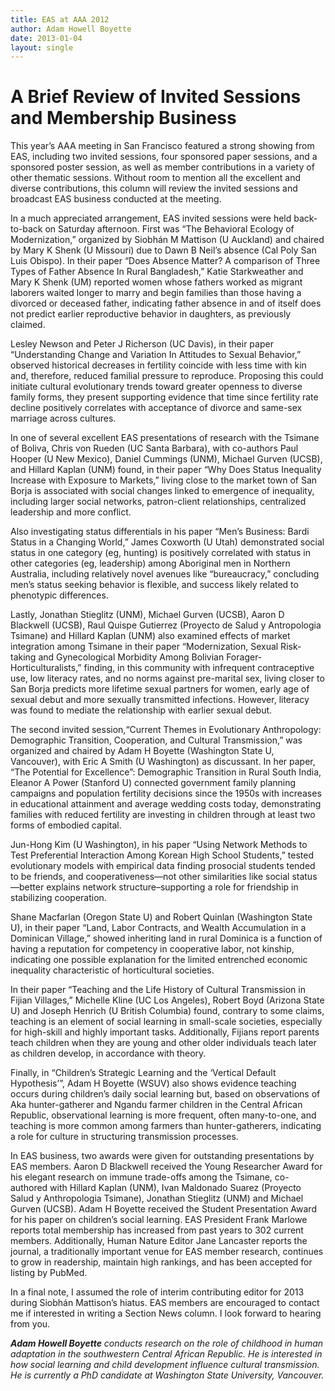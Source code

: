 ```yaml
---
title: EAS at AAA 2012
author: Adam Howell Boyette
date: 2013-01-04
layout: single
---
```


# A Brief Review of Invited Sessions and Membership Business

This year’s AAA meeting in San Francisco featured a strong showing from EAS, including two invited sessions, four sponsored paper sessions, and a sponsored
poster session, as well as member contributions in a variety of other thematic sessions. Without room to mention all the excellent and diverse contributions, this
column will review the invited sessions and broadcast EAS business conducted at the meeting.

In a much appreciated arrangement, EAS invited sessions were held back-to-back on Saturday afternoon. First was “The Behavioral Ecology of Modernization,”
organized by Siobhán M Mattison (U Auckland) and chaired by Mary K Shenk (U Missouri) due to Dawn B Neil’s absence (Cal Poly San Luis Obispo). In their
paper “Does Absence Matter? A comparison of Three Types of Father Absence In Rural Bangladesh,” Katie Starkweather and Mary K Shenk (UM) reported
women whose fathers worked as migrant laborers waited longer to marry and begin families than those having a divorced or deceased father, indicating father
absence in and of itself does not predict earlier reproductive behavior in daughters, as previously claimed.

Lesley Newson and Peter J Richerson (UC Davis), in their paper “Understanding Change and Variation In Attitudes to Sexual Behavior,” observed historical
decreases in fertility coincide with less time with kin and, therefore, reduced familial pressure to reproduce. Proposing this could initiate cultural evolutionary
trends toward greater openness to diverse family forms, they present supporting evidence that time since fertility rate decline positively correlates with
acceptance of divorce and same-sex marriage across cultures.

In one of several excellent EAS presentations of research with the Tsimane of Boliva, Chris von Rueden (UC Santa Barbara), with co-authors Paul Hooper (U
New Mexico), Daniel Cummings (UNM), Michael Gurven (UCSB), and Hillard Kaplan (UNM) found, in their paper “Why Does Status Inequality Increase
with Exposure to Markets,” living close to the market town of San Borja is associated with social changes linked to emergence of inequality, including larger
social networks, patron-client relationships, centralized leadership and more conflict.

Also investigating status differentials in his paper “Men’s Business: Bardi Status in a Changing World,” James Coxworth (U Utah) demonstrated social status in
one category (eg, hunting) is positively correlated with status in other categories (eg, leadership) among Aboriginal men in Northern Australia, including
relatively novel avenues like “bureaucracy,” concluding men’s status seeking behavior is flexible, and success likely related to phenotypic differences.

Lastly, Jonathan Stieglitz (UNM), Michael Gurven (UCSB), Aaron D Blackwell (UCSB), Raul Quispe Gutierrez (Proyecto de Salud y Antropologia Tsimane)
and Hillard Kaplan (UNM) also examined effects of market integration among Tsimane in their paper “Modernization, Sexual Risk-taking and Gynecological
Morbidity Among Bolivian Forager-Horticulturalists,” finding, in this community with infrequent contraceptive use, low literacy rates, and no norms against
pre-marital sex, living closer to San Borja predicts more lifetime sexual partners for women, early age of sexual debut and more sexually transmitted infections.
However, literacy was found to mediate the relationship with earlier sexual debut.

The second invited session,“Current Themes in Evolutionary Anthropology: Demographic Transition, Cooperation, and Cultural Transmission,” was
organized and chaired by Adam H Boyette (Washington State U, Vancouver), with Eric A Smith (U Washington) as discussant. In her paper, “The Potential for
Excellence”: Demographic Transition in Rural South India, Eleanor A Power (Stanford U) connected government family planning campaigns and population
fertility decisions since the 1950s with increases in educational attainment and average wedding costs today, demonstrating families with reduced fertility are
investing in children through at least two forms of embodied capital.

Jun-Hong Kim (U Washington), in his paper “Using Network Methods to Test Preferential Interaction Among Korean High School Students,” tested
evolutionary models with empirical data finding prosocial students tended to be friends, and cooperativeness—not other similarities like social status—better
explains network structure–supporting a role for friendship in stabilizing cooperation.

Shane Macfarlan (Oregon State U) and Robert Quinlan (Washington State U), in their paper “Land, Labor Contracts, and Wealth Accumulation in a
Dominican Village,” showed inheriting land in rural Dominica is a function of having a reputation for competency in cooperative labor, not kinship, indicating
one possible explanation for the limited entrenched economic inequality characteristic of horticultural societies.

In their paper “Teaching and the Life History of Cultural Transmission in Fijian Villages,” Michelle Kline (UC Los Angeles), Robert Boyd (Arizona State U) and
Joseph Henrich (U British Columbia) found, contrary to some claims, teaching is an element of social learning in small-scale societies, especially for high-skill
and highly important tasks. Additionally, Fijians report parents teach children when they are young and other older individuals teach later as children develop,
in accordance with theory.

Finally, in “Children’s Strategic Learning and the ‘Vertical Default Hypothesis’”, Adam H Boyette (WSUV) also shows evidence teaching occurs during
children’s daily social learning but, based on observations of Aka hunter-gatherer and Ngandu farmer children in the Central African Republic, observational
learning is more frequent, often many-to-one, and teaching is more common among farmers than hunter-gatherers, indicating a role for culture in structuring
transmission processes.

In EAS business, two awards were given for outstanding presentations by EAS members. Aaron D Blackwell received the Young Researcher Award for his
elegant research on immune trade-offs among the Tsimane, co-authored with Hillard Kaplan (UNM), Ivan Maldonado Suarez (Proyecto Salud y Anthropologia
Tsimane), Jonathan Stieglitz (UNM) and Michael Gurven (UCSB). Adam H Boyette received the Student Presentation Award for his paper on children’s social
learning. EAS President Frank Marlowe reports total membership has increased from past years to 302 current members. Additionally, Human Nature Editor Jane
Lancaster reports the journal, a traditionally important venue for EAS member research, continues to grow in readership, maintain high rankings, and has been
accepted for listing by PubMed.

In a final note, I assumed the role of interim contributing editor for 2013 during Siobhán Mattison’s hiatus. EAS members are encouraged to contact me if
interested in writing a Section News column. I look forward to hearing from you.

***Adam Howell Boyette*** *conducts research on the role of childhood in human adaptation in the southwestern Central African Republic. He is interested in how social learning and
child development influence cultural transmission. He is currently a PhD candidate at Washington State University, Vancouver.*